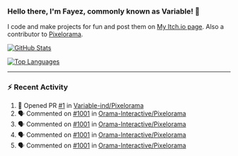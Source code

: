 ### Hello there, I'm Fayez, commonly known as Variable! 👋
I code and make projects for fun and post them on [My Itch.io page](https://variable-industries.itch.io/). Also a contributor to [Pixelorama](https://github.com/Orama-Interactive/Pixelorama).

[![GitHub Stats](https://github-readme-stats.vercel.app/api/?username=Variable-ind&show_icons=true&theme=merko)](https://github.com/anuraghazra/github-readme-stats)

[![Top Languages](https://github-readme-stats.vercel.app/api/top-langs/?username=Variable-ind&layout=compact&theme=merko)](https://github.com/anuraghazra/github-readme-stats)

---

### :zap: Recent Activity

<!--START_SECTION:activity-->
1. 💪 Opened PR [#1](https://github.com/Variable-ind/Pixelorama/pull/1) in [Variable-ind/Pixelorama](https://github.com/Variable-ind/Pixelorama)
2. 🗣 Commented on [#1001](https://github.com/Orama-Interactive/Pixelorama/issues/1001#issuecomment-2028452837) in [Orama-Interactive/Pixelorama](https://github.com/Orama-Interactive/Pixelorama)
3. 🗣 Commented on [#1001](https://github.com/Orama-Interactive/Pixelorama/issues/1001#issuecomment-2028450230) in [Orama-Interactive/Pixelorama](https://github.com/Orama-Interactive/Pixelorama)
4. 🗣 Commented on [#1001](https://github.com/Orama-Interactive/Pixelorama/issues/1001#issuecomment-2028448375) in [Orama-Interactive/Pixelorama](https://github.com/Orama-Interactive/Pixelorama)
5. 🗣 Commented on [#1001](https://github.com/Orama-Interactive/Pixelorama/issues/1001#issuecomment-2027954016) in [Orama-Interactive/Pixelorama](https://github.com/Orama-Interactive/Pixelorama)
<!--END_SECTION:activity-->

<!--
**Variable-ind/Variable-ind** is a ✨ _special_ ✨ repository because its `README.md` (this file) appears on your GitHub profile.

Here are some ideas to get you started:
- 🌱 I’m currently studying at ...
- 🔭 I’m currently working on ...
- 👯 I’m looking to collaborate on ...
- 🤔 I’m looking for help with ...
- 💬 Ask me about ...
- 📫 How to reach me: ...
- ⚡ Fun fact: ...
-->
